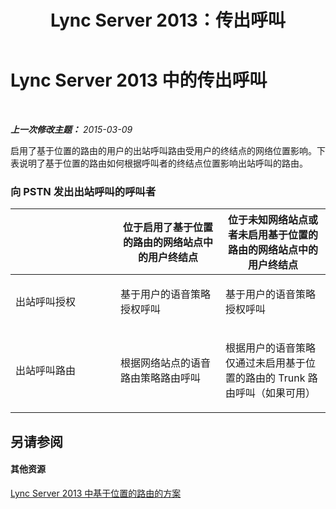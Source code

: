 ﻿---
title: Lync Server 2013：传出呼叫
TOCTitle: 传出呼叫
ms:assetid: 885ffe6f-cd51-4f21-8d4f-a1ff8d818858
ms:mtpsurl: https://technet.microsoft.com/zh-cn/library/JJ994049(v=OCS.15)
ms:contentKeyID: 52061066
ms.date: 05/19/2016
mtps_version: v=OCS.15
ms.translationtype: HT
---

# Lync Server 2013 中的传出呼叫

 

_**上一次修改主题：** 2015-03-09_

启用了基于位置的路由的用户的出站呼叫路由受用户的终结点的网络位置影响。下表说明了基于位置的路由如何根据呼叫者的终结点位置影响出站呼叫的路由。

### 向 PSTN 发出出站呼叫的呼叫者

<table>
<colgroup>
<col style="width: 33%" />
<col style="width: 33%" />
<col style="width: 33%" />
</colgroup>
<thead>
<tr class="header">
<th></th>
<th>位于启用了基于位置的路由的网络站点中的用户终结点</th>
<th>位于未知网络站点或者未启用基于位置的路由的网络站点中的用户终结点</th>
</tr>
</thead>
<tbody>
<tr class="odd">
<td><p>出站呼叫授权</p></td>
<td><p>基于用户的语音策略授权呼叫</p></td>
<td><p>基于用户的语音策略授权呼叫</p></td>
</tr>
<tr class="even">
<td><p>出站呼叫路由</p></td>
<td><p>根据网络站点的语音路由策略路由呼叫</p></td>
<td><p>根据用户的语音策略仅通过未启用基于位置的路由的 Trunk 路由呼叫（如果可用）</p></td>
</tr>
</tbody>
</table>


## 另请参阅

#### 其他资源

[Lync Server 2013 中基于位置的路由的方案](lync-server-2013-scenarios-for-location-based-routing.md)

